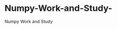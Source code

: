   # Numpy-Work-and-Study-
Numpy Work and Study 
                
                
              
                                  
                  
                                                         
                                                                 
                  
                    
                                                                                                     
                                                                                                                          
                                                                                                                   
                                                    
                                                                                                                                                                                                                                                                                                                                                                                                                                                             
                               
                                                                                                                   
                                                                                                                                                 
                    
                      

